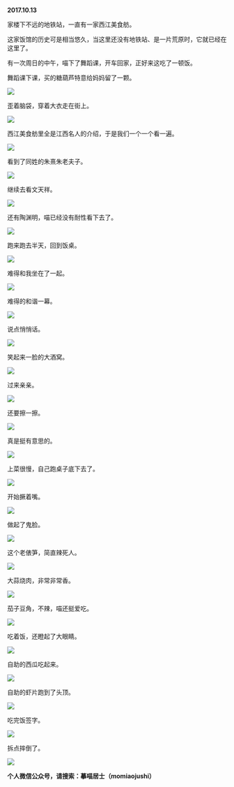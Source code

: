 
          
**2017.10.13**

家楼下不远的地铁站，一直有一家西江美食舫。

这家饭馆的历史可是相当悠久，当这里还没有地铁站、是一片荒原时，它就已经在这里了。

有一次周日的中午，喵下了舞蹈课，开车回家，正好来这吃了一顿饭。

舞蹈课下课，买的糖葫芦特意给妈妈留了一颗。


![](http://imglf4.nosdn.127.net/img/akc4bi9rTVp6YlZJRmhnR0xXWGFkeDQ1WSs5SVI3dmtua0VjY3lKN2JJRT0.jpg)


歪着脑袋，穿着大衣走在街上。


![](http://imglf5.nosdn.127.net/img/MDhDbVlmNGdrSEJtaU4zRGdtYUx6Mnh4dmY0RC92TUJQR1k5Q0pTYlFnMD0.jpg)


西江美食舫里全是江西名人的介绍，于是我们一个一个看一遍。


![](http://imglf4.nosdn.127.net/img/bUw3eUpiVEdnOFFsMHphWnBiVGNobE5LMVNTc1FMR2xla1NuT3RacFo2QT0.jpg)


看到了同姓的朱熹朱老夫子。


![](http://imglf5.nosdn.127.net/img/SlZwREtlKzhjY3hTZmVzUGxidDc4TmE4TkdRd3g5SWlKQVczZEgyU1hiUT0.jpg)


继续去看文天祥。


![](http://imglf4.nosdn.127.net/img/VHowVHllL1hUYVNHU0dJMk94SjhOc1pDcS9lb0lxYkRkRi9yakhJdi8xQT0.jpg)


还有陶渊明，喵已经没有耐性看下去了。


![](http://imglf3.nosdn.127.net/img/cVFMOWFxdHdtcnZxV3pmclArMzB0Y3AwSksyakR2bDEwdS9vVmsweGN3Zz0.jpg)


跑来跑去半天，回到饭桌。


![](http://imglf3.nosdn.127.net/img/T2hxNWN3cHQ2WEhhdlZvc2lmWkNzMFlnUG9kTFhiS0dGNi9zajhVU3Bhbz0.jpg)


难得和我坐在了一起。


![](http://imglf4.nosdn.127.net/img/SEQ5QzUzNVdlQXFxVHNlb2lmVnVOanlpTy9mUDUyNXAzTzI1Wmd3SWtiRT0.jpg)


难得的和谐一幕。


![](http://imglf3.nosdn.127.net/img/MHFmQzVoZHJrVmdUS0dVZm96Y0JtMFRKNTAycGxNVUFKSUdzYVNuK1YyST0.jpg)


说点悄悄话。


![](http://imglf5.nosdn.127.net/img/R3FxVjdrb2hLNks2bGhrMkhHWEZPOW9FeVZiaEhGVWd1UEpRSjVJM2RHYz0.jpg)


笑起来一脸的大酒窝。


![](http://imglf6.nosdn.127.net/img/cmcwZW5ET3RDN2w3Y1BGZzhYNmdWaU4zUndlZEc1dEk2eW14eGIzOCtJMD0.jpg)


过来亲亲。


![](http://imglf3.nosdn.127.net/img/NUFSOTh6UldvN3VsVzhFa1NOb2lEKy9pWEhoV0JKTkw3VzYzQXFCU2o5QT0.jpg)


还要擦一擦。


![](http://imglf4.nosdn.127.net/img/QUptRFhHWExyYmo1VFlyQUtEWFVDQ29hN012QkRPM1RyNXlOcTQ0MDVLVT0.jpg)


真是挺有意思的。


![](http://imglf6.nosdn.127.net/img/b3h6N0VGUmRKS2daczJDclFMVUtsY3NZYk9mNWpxcmF6TCtMeHU3ck43cz0.jpg)


上菜很慢，自己跑桌子底下去了。


![](http://imglf4.nosdn.127.net/img/cnZ3Q0Y0MlNmMmVJYzNsU2l3bkJTU3l0ZzV5RHNqT0FFNWNveXpLd1VPYz0.jpg)


开始撅着嘴。


![](http://imglf4.nosdn.127.net/img/MVZlWTVxV1VjMC9TbFhUYmZJQ2k1cjdjVFFhRDJpelFVMk9QRFdlRm4raz0.jpg)


做起了鬼脸。


![](http://imglf6.nosdn.127.net/img/emEzajYrd0RSL1hkUGpXQWVOM0NpZTA1SEthcFpyNFRjN3JjSzZmY2xYQT0.jpg)


这个老俵笋，简直辣死人。


![](http://imglf5.nosdn.127.net/img/bW9uVWlFa0IyUGx2b2EvNzJLTnhGMGVDeldaVkFIK25lWmZJcWt3TktnVT0.jpg)


大蒜烧肉，非常非常香。


![](http://imglf4.nosdn.127.net/img/YkU3aFVxdzQvay9JSVR0eXFyVDlYQlViRHkvYWlvZXFpNW0vMHZscldyOD0.jpg)


茄子豆角，不辣，喵还挺爱吃。


![](http://imglf3.nosdn.127.net/img/Y2N4TW9NcHJBcVFDcWpLYWpaNU5Nc2RCRzEwb0lrNU1pZ1FzWFkxYXZrbz0.jpg)


吃着饭，还瞪起了大眼睛。


![](http://imglf3.nosdn.127.net/img/d2hmMjZObk85TlNnZkRWV3JldVFHVitNcnBCeTR2REtjc29RL2JZVnZnST0.jpg)


自助的西瓜吃起来。


![](http://imglf3.nosdn.127.net/img/dUlaekRlS0ZlVXhkc0pvZnJTdjYzdmVtUzlUbWlvVjhwNnpxNTlrclRTTT0.jpg)


自助的虾片跑到了头顶。


![](http://imglf6.nosdn.127.net/img/UGFGdDlEa3pCeUFvYis5YWJNckEzYlZDWFVrbzZENlVvd0tjcTE3ZXMrUT0.jpg)


吃完饭签字。


![](http://imglf4.nosdn.127.net/img/WWVET1R2clRTejJvNWJCeERLcXExcGZuZVVNV1lZNFk0OEQ1dzExVDJRcz0.jpg)


拆点摔倒了。


![](http://imglf5.nosdn.127.net/img/THZ1S205amdESjBnNGVFdGdlZml3WkV6ZTV0UUxnWDlDVXVQN0gzdjVmZz0.jpg)



**个人微信公众号，请搜索：摹喵居士（momiaojushi）**

        